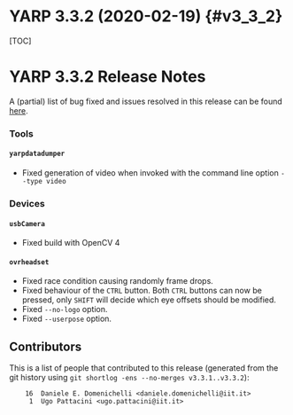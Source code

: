 YARP 3.3.2 (2020-02-19)                                                {#v3_3_2}
=======================

[TOC]

YARP 3.3.2 Release Notes
========================


A (partial) list of bug fixed and issues resolved in this release can be found
[here](https://github.com/robotology/yarp/issues?q=label%3A%22Fixed+in%3A+YARP+v3.3.2%22).


### Tools

#### `yarpdatadumper`

* Fixed generation of video when invoked with the command line option `--type video`


### Devices

#### `usbCamera`

* Fixed build with OpenCV 4

#### `ovrheadset`

* Fixed race condition causing randomly frame drops.
* Fixed behaviour of the `CTRL` button. Both `CTRL` buttons can now be pressed,
  only `SHIFT` will decide which eye offsets should be modified.
* Fixed `--no-logo` option.
* Fixed `--userpose` option.


Contributors
------------

This is a list of people that contributed to this release (generated from the
git history using `git shortlog -ens --no-merges v3.3.1..v3.3.2`):

```
    16	Daniele E. Domenichelli <daniele.domenichelli@iit.it>
     1	Ugo Pattacini <ugo.pattacini@iit.it>
```
